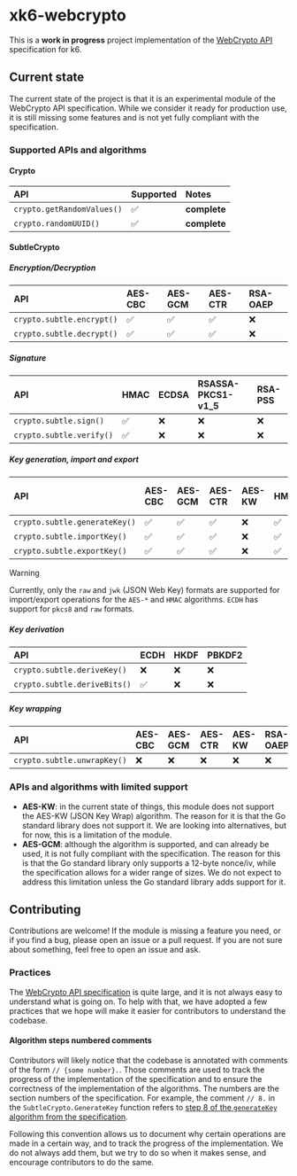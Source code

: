 # xk6-webcrypto

This is a **work in progress** project implementation of the [WebCrypto API](https://developer.mozilla.org/en-US/docs/Web/API/Web_Crypto_API) specification for k6.

## Current state

The current state of the project is that it is an experimental module of the WebCrypto API specification. While we consider it ready for production use, it is still missing some features and is not yet fully compliant with the specification.

### Supported APIs and algorithms

#### Crypto

| API                        | Supported | Notes        |
| :------------------------- | :-------- | :----------- |
| `crypto.getRandomValues()` | ✅        | **complete** |
| `crypto.randomUUID()`      | ✅        | **complete** |

#### SubtleCrypto


##### Encryption/Decryption

| API                       | AES-CBC | AES-GCM | AES-CTR | RSA-OAEP |
| :------------------------ | :------ | :------ | :------ | :------- |
| `crypto.subtle.encrypt()` | ✅      | ✅      | ✅      | ❌       |
| `crypto.subtle.decrypt()` | ✅      | ✅      | ✅      | ❌       |

##### Signature

| API                      | HMAC | ECDSA | RSASSA-PKCS1-v1_5 | RSA-PSS |
| :----------------------- | :--- | :---- | :---------------- | :------ |
| `crypto.subtle.sign()`   | ✅   | ❌    | ❌                | ❌      |
| `crypto.subtle.verify()` | ✅   | ❌    | ❌                | ❌      |

##### Key generation, import and export

| API                           | AES-CBC | AES-GCM | AES-CTR | AES-KW | HMAC | ECDSA | ECDH | RSASSA-PKCS1-v1_5 | RSA-PSS | RSA-OAEP |
| :---------------------------- | :------ | :------ | :------ | :----- | :--- | :---- | :--- | :---------------- | :------ | :------- |
| `crypto.subtle.generateKey()` | ✅      | ✅      | ✅      | ❌     | ✅   | ❌    | ✅   | ❌                | ❌      | ❌       |
| `crypto.subtle.importKey()`   | ✅      | ✅      | ✅      | ❌     | ✅   | ❌    | ✅   | ❌                | ❌      | ❌       |
| `crypto.subtle.exportKey()`   | ✅      | ✅      | ✅      | ❌     | ✅   | ❌    | ✅   | ❌                | ❌      | ❌       |

> [!WARNING]  
> Currently, only the `raw` and `jwk` (JSON Web Key) formats are supported for import/export operations for the `AES-*` and `HMAC` algorithms. `ECDH` has support for `pkcs8` and `raw` formats.

##### Key derivation

| API                          | ECDH | HKDF | PBKDF2 |
| :--------------------------- | :--- | :--- | :----- |
| `crypto.subtle.deriveKey()`  | ❌   | ❌   | ❌     |
| `crypto.subtle.deriveBits()` | ✅   | ❌   | ❌     |

##### Key wrapping

| API                         | AES-CBC | AES-GCM | AES-CTR | AES-KW | RSA-OAEP |
| :-------------------------- | :------ | :------ | :------ | :----- | :------- |
| `crypto.subtle.unwrapKey()` | ❌      | ❌      | ❌      | ❌     | ❌       |

### APIs and algorithms with limited support

- **AES-KW**: in the current state of things, this module does not support the AES-KW (JSON Key Wrap) algorithm. The reason for it is that the Go standard library does not support it. We are looking into alternatives, but for now, this is a limitation of the module.
- **AES-GCM**: although the algorithm is supported, and can already be used, it is not fully compliant with the specification. The reason for this is that the Go standard library only supports a 12-byte nonce/iv, while the specification allows for a wider range of sizes. We do not expect to address this limitation unless the Go standard library adds support for it.

## Contributing

Contributions are welcome! If the module is missing a feature you need, or if you find a bug, please open an issue or a pull request. If you are not sure about something, feel free to open an issue and ask.

### Practices

The [WebCrypto API specification](https://www.w3.org/TR/WebCryptoAPI) is quite large, and it is not always easy to understand what is going on. To help with that, we have adopted a few practices that we hope will make it easier for contributors to understand the codebase.

#### Algorithm steps numbered comments

Contributors will likely notice that the codebase is annotated with comments of the form `// {some number}.`. Those comments are used to track the progress of the implementation of the specification and to ensure the correctness of the implementation of the algorithms. The numbers are the section numbers of the specification. For example, the comment `// 8.` in the `SubtleCrypto.GenerateKey` function refers to [step 8 of the `generateKey` algorithm from the specification](https://www.w3.org/TR/WebCryptoAPI/#SubtleCrypto-method-generateKey).

Following this convention allows us to document why certain operations are made in a certain way, and to track the progress of the implementation. We do not always add them, but we try to do so when it makes sense, and encourage contributors to do the same.
